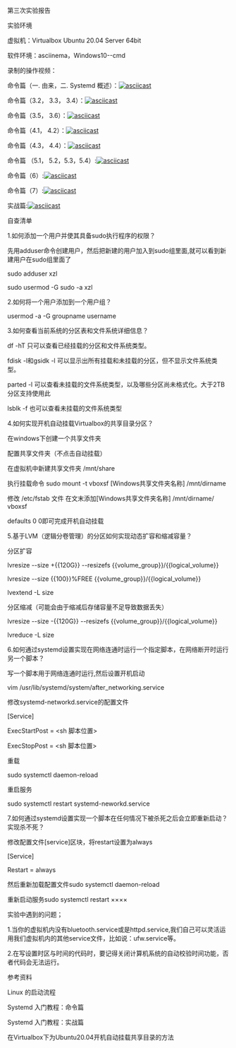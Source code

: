 第三次实验报告

实验环境

虚拟机：Virtualbox Ubuntu 20.04 Server 64bit

软件环境：asciinema，Windows10--cmd

录制的操作视频：

命令篇（一. 由来，二. Systemd 概述）：[![asciicast](https://asciinema.org/a/7YsYGjf3gCH2a7TqyraSNJw4i.svg)](https://asciinema.org/a/7YsYGjf3gCH2a7TqyraSNJw4i)

命令篇（3.2， 3.3， 3.4）：[![asciicast](https://asciinema.org/a/qy51ifT4hLL0NpNOar4BwwJJa.svg)](https://asciinema.org/a/qy51ifT4hLL0NpNOar4BwwJJa)

命令篇（3.5， 3.6）：[![asciicast](https://asciinema.org/a/PW4N95L785EtJNhgehtYHu0s4.svg)](https://asciinema.org/a/PW4N95L785EtJNhgehtYHu0s4)

命令篇（4.1， 4.2）：[![asciicast](https://asciinema.org/a/xGnkQjpxCta2A5ZpvheFp7WnG.svg)](https://asciinema.org/a/xGnkQjpxCta2A5ZpvheFp7WnG)

命令篇（4.3， 4.4）：[![asciicast](https://asciinema.org/a/1iRz6QvIf1zsOVjRpXKeXHHKN.svg)](https://asciinema.org/a/1iRz6QvIf1zsOVjRpXKeXHHKN)

命令篇 （5.1， 5.2，5.3，5.4）:[![asciicast](https://asciinema.org/a/O5yPdhIRvPZR8ASRofr2F5k7k.svg)](https://asciinema.org/a/O5yPdhIRvPZR8ASRofr2F5k7k)

命令篇（6）:[![asciicast](https://asciinema.org/a/KTXO9LIi09uFDMrUaQ9XDaEqk.svg)](https://asciinema.org/a/KTXO9LIi09uFDMrUaQ9XDaEqk)

命令篇（7）:[![asciicast](https://asciinema.org/a/ACt7210BzAu2w74868Uv4g5t1.svg)](https://asciinema.org/a/ACt7210BzAu2w74868Uv4g5t1)

实战篇:[![asciicast](https://asciinema.org/a/UfILbAixmN8Pf5xEn6mlEBmK9.svg)](https://asciinema.org/a/UfILbAixmN8Pf5xEn6mlEBmK9)

自查清单

1.如何添加一个用户并使其具备sudo执行程序的权限？

先用adduser命令创建用户，然后把新建的用户加入到sudo组里面,就可以看到新建用户在sudo组里面了

sudo adduser xzl

sudo usermod -G sudo -a xzl

2.如何将一个用户添加到一个用户组？

usermod -a -G groupname username

3.如何查看当前系统的分区表和文件系统详细信息？

df -hT 只可以查看已经挂载的分区和文件系统类型。

fdisk -l和gsidk -l 可以显示出所有挂载和未挂载的分区，但不显示文件系统类型。

parted -l 可以查看未挂载的文件系统类型，以及哪些分区尚未格式化。大于2TB分区支持使用此

lsblk -f 也可以查看未挂载的文件系统类型

4.如何实现开机自动挂载Virtualbox的共享目录分区？

在windows下创建一个共享文件夹

配置共享文件夹（不点击自动挂载）

在虚拟机中新建共享文件夹 /mnt/share

执行挂载命令 sudo mount -t vboxsf [Windows共享文件夹名称] /mnt/dirname

修改 /etc/fstab 文件 在文末添加[Windows共享文件夹名称] /mnt/dirname/ vboxsf 

defaults 0 0即可完成开机自动挂载

5.基于LVM（逻辑分卷管理）的分区如何实现动态扩容和缩减容量？

分区扩容

lvresize --size +{{120G}} --resizefs {{volume_group}}/{{logical_volume}}

lvresize --size {{100}}%FREE {{volume_group}}/{{logical_volume}}

lvextend -L size

分区缩减（可能会由于缩减后存储容量不足导致数据丢失）

lvresize --size -{{120G}} --resizefs {{volume_group}}/{{logical_volume}}

lvreduce -L size

6.如何通过systemd设置实现在网络连通时运行一个指定脚本，在网络断开时运行另一个脚本？

写一个脚本用于网络连通时运行,然后设置开机启动

vim /usr/lib/systemd/system/after_networking.service

修改systemd-networkd.service的配置文件

[Service]

ExecStartPost = <sh 脚本位置>

ExecStopPost = <sh 脚本位置>

重载

sudo systemctl daemon-reload

重启服务

sudo systemctl restart systemd-neworkd.service

7.如何通过systemd设置实现一个脚本在任何情况下被杀死之后会立即重新启动？实现杀不死？

修改配置文件[service]区块，将restart设置为always

[Service]

Restart = always

然后重新加载配置文件sudo systemctl daemon-reload

重新启动服务sudo systemctl restart ××××

实验中遇到的问题；

1.当你的虚拟机内没有bluetooth.service或是httpd.service,我们自己可以灵活运用我们虚拟机内的其他service文件，比如说：ufw.service等。

2.在写设置时区与时间的代码时，要记得关闭计算机系统的自动校验时间功能，否者代码会无法运行。

参考资料

Linux 的启动流程

Systemd 入门教程：命令篇

Systemd 入门教程：实战篇

在Virtualbox下为Ubuntu20.04开机自动挂载共享目录的方法